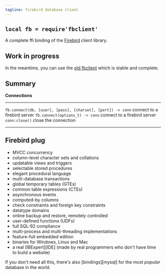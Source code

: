 ```yaml
---
tagline: firebird database client
---
```


## `local fb = require'fbclient'`

A complete ffi binding of the [Firebird] client library.

## Work in progress

In the meantime, you can use the [old fbclient] which is stable and complete.

##  Summary

**Connections**
------------------------------------------------------------- -------------------------------------
`fb.connect(db, [user], [pass], [charset], [port]) -> conn`   connect to a firebird server
`fb.connect(options_t) -> conn`                               connect to a firebird server
`conn:close()`                                                close the connection
------------------------------------------------------------- -------------------------------------

##  Firebird plug

  * MVCC concurrency
  * column-level character sets and collations
  * updatable views and triggers
  * selectable stored procedures
  * elegant procedural language
  * multi-database transactions
  * global temporary tables (GTEs)
  * common table expressions (CTEs)
  * asynchronous events
  * computed-by columns
  * check constraints and foreign key constraints
  * datatype domains
  * online backup and restore, remotely controlled
  * user-defined functions (UDFs)
  * full SQL-92 compliance
  * multi-process and multi-threading implementations
  * feature-full embedded edition
  * binaries for Windows, Linux and Mac
  * a real [IBExpert][IDE]
		(made by real programmers who don't have time to build a website)

If you don't need all this, there's also [bindings][mysql] for the most _popular_ database in the world.


[Firebird]:     http://www.firebirdsql.org/
[IBExpert]:     http://ibexpert.net/ibe/index.php?n=Main.IBExpertFeatures
[old fbclient]: https://code.google.com/p/fbclient/
